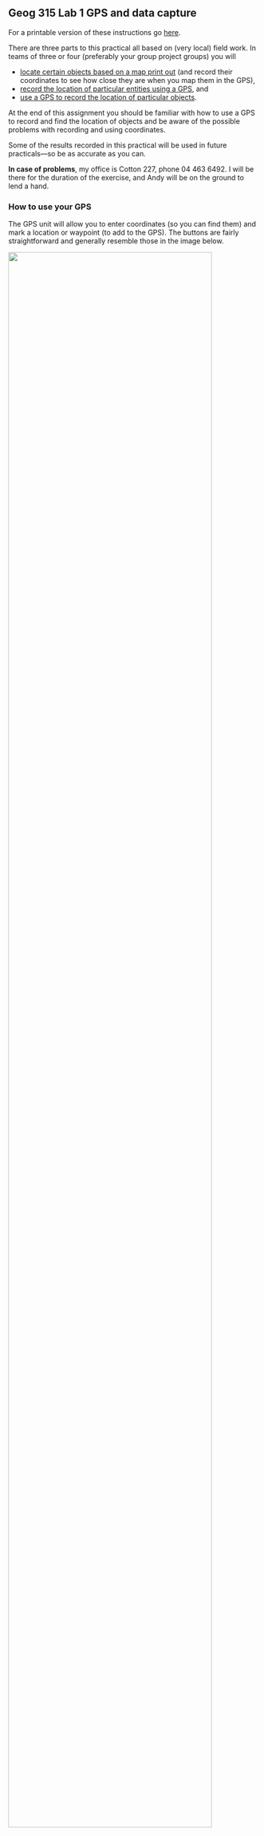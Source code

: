 ## Geog 315 Lab 1 GPS and data capture
For a printable version of these instructions go [here](lab-01-geog-315-2019.pdf).

There are three parts to this practical all based on (very local) field work. In teams of three or four (preferably your group project groups) you will
+ [locate certain objects based on a map print out](#locate-objects-from-a-map) (and record their coordinates to see how close they are when you map them in the GPS),
+ [record the location of particular entities using a GPS](#recording-objects-using-gps), and
+ [use a GPS to record the location of particular objects](#using-gps-to-locate-objects).

At the end of this assignment you should be familiar with how to use a GPS to record and find the location of objects and be aware of the possible problems with recording and using coordinates.

Some of the results recorded in this practical will be used in future practicals&mdash;so be as accurate as you can.

**In case of problems**, my office is Cotton 227, phone 04 463 6492. I will be there for the duration of the exercise, and Andy will be on the ground to lend a hand.

### How to use your GPS
The GPS unit will allow you to enter coordinates (so you can find them) and mark a location or waypoint (to add to the GPS). The buttons are fairly straightforward and generally resemble those in the image below.

<img src='images/GPS-overview.png' width=90%>
**Source**: [slideplayer.com](http://slideplayer.com/slide/767334/)

### Locate objects from a map
On the map below is a series of handwritten numbers and 'X's, each corresponding to a real world object in the vicinity of the university. There are a number of problems with this map, but when surveyors are collecting data, they may not be given a great map with correct labelling. This makes it harder for the surveyor to collect appropriate data.

In [Table 1](#table-1) on the last page, record in the appropriate field what you think the object is and its coordinates.

<img src='images/map1.png' width=60%>

### Recording objects using GPS
In this section, you will be marking the coordinates for telephone poles running down Kelburn Parade from the roundabout.

First record the name of your GPS unit (there’s a bunch of letters marked on the back). You will need to remember the name of your GPS for the next lab.

Next, record the coordinates for the five telephone poles running up Kelburn Parade in [Table 2](#table-2) on the last page. Start with the pole just opposite Gate 7 in to the University and turn left up the street to record the remaining four. Remember to name (or record the number) of the waypoints you mark.

### Using GPS to locate objects
Next you need to find five containers hidden at specific coordinates. The first four containers are at the following coordinates and the fifth container can be found by piecing the numbers hidden in the first four containers together in the
following order

Container | Codes
-- | --
1 | A and B
2 | C and D
3 | E and F
4 | G and H

Using this information, you can determine the final container at

&nbsp;&nbsp;&nbsp;&nbsp;S 41&deg;1G.ABC E174&deg;4H.DEF

There is a small prize in the fifth container for the first group to find it!

#### Important&mdash;read carefully!
The containers are small Tupperware tab-lock boxes (about the size of a fist) and are quite difficult to find. To help there are 4 different images which correspond to the specific location of each of the containers. The images are not in order (that would be too easy!). They also might be a little out of date by now.

You do NOT have to go anywhere dangerous to get these. The boxes are located just off tracks. You do NOT have to leave the tracks. Where a track has a steep drop off, the box is NOT located on the steep drop off side!

<img src='images/gps-pic-1.jpg' width=50%><img src='images/gps-pic-2.jpg' width=50%><img src='images/gps-pic-3.jpg' width=50%><img src='images/gps-pic-4.jpg' width=50%>

It might be best to plot these on Google Earth or in ArcGIS first before you go on your hunt.

For the final box, you're on your own, no further clues!

### Finally...
Make sure you have the number of your GPS! You will need it for the next lab.
<img src='images/blank.png' height=370px style='visibility:hidden;'>

#### Assessment: 5 points on completion of this assignment. Record your names below.
<img src='images/blank.png' height=160px style='visibility:hidden;'>

#### Table 1 (the objects)
Number | Object | Latitude | Longitude
-- | -- | -- | --
1 | | |
2 | | |
3 | | |
4 | | |
5 | | |

#### Table 2 (the telegraph poles)
**GPS Unit name**:

Number | Object | Latitude | Longitude
-- | -- | -- | --
1 | | |
2 | | |
3 | | |
4 | | |
5 | | |
